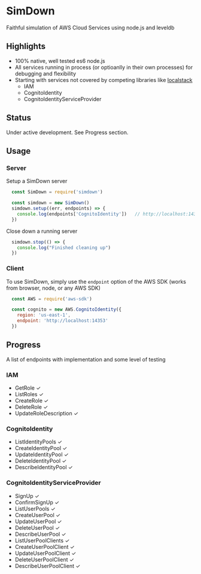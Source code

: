 # SimDown

Faithful simulation of AWS Cloud Services using node.js and leveldb

## Highlights

- 100% native, well tested es6 node.js
- All services running in process (or optioanlly in their own processes) for debugging and flexibility
- Starting with services not covered by competing libraries like [localstack](https://github.com/atlassian/localstack)
    - IAM
    - CognitoIdentity
    - CognitoIdentityServiceProvider

## Status

Under active development. See Progress section.

## Usage

### Server

Setup a SimDown server

```JavaScript
  const SimDown = require('simdown')

  const simdown = new SimDown()
  simdown.setup((err, endpoints) => {
    console.log(endpoints['CognitoIdentity'])   // http://localhost:14353
  })
```

Close down a running server

```JavaScript
  simdown.stop(() => {
    console.log("Finished cleaning up")
  })
```

### Client

To use SimDown, simply use the `endpoint` option of the AWS SDK (works from browser, node, or any AWS SDK)

```JavaScript
  const AWS = require('aws-sdk')

  const cognito = new AWS.CognitoIdentity({
    region: 'us-east-1',
    endpoint: 'http://localhost:14353'
  })
```

## Progress

A list of endpoints with implementation and some level of testing

### IAM

- GetRole ✓
- ListRoles ✓
- CreateRole ✓
- DeleteRole ✓
- UpdateRoleDescription ✓

### CognitoIdentity

- ListIdentityPools ✓
- CreateIdentityPool ✓
- UpdateIdentityPool ✓
- DeleteIdentityPool ✓
- DescribeIdentityPool ✓

### CognitoIdentityServiceProvider

- SignUp ✓
- ConfirmSignUp ✓
- ListUserPools ✓
- CreateUserPool ✓
- UpdateUserPool ✓
- DeleteUserPool ✓
- DescribeUserPool ✓
- ListUserPoolClients ✓
- CreateUserPoolClient ✓
- UpdateUserPoolClient ✓
- DeleteUserPoolClient ✓
- DescribeUserPoolClient ✓
